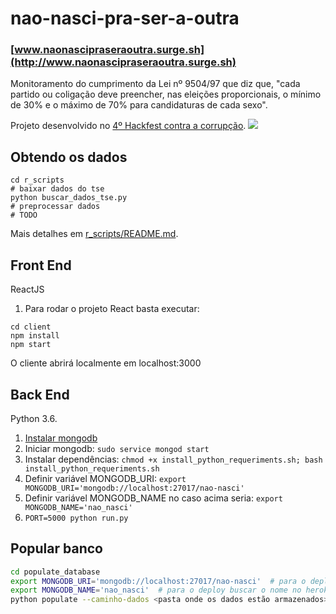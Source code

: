 # nao-nasci-pra-ser-a-outra

### [www.naonascipraseraoutra.surge.sh](http://www.naonascipraseraoutra.surge.sh)

Monitoramento do cumprimento da Lei nº 9504/97 que diz que, "cada partido ou coligação deve preencher, nas eleições proporcionais, o mínimo de 30% e o máximo de 70% para candidaturas de cada sexo".

Projeto desenvolvido no [4º Hackfest contra a corrupção](http://hackfest.com.br/).
![](http://www.jornaldaparaiba.com.br/app/uploads/2018/07/24-07-2018-hacfest.jpeg)

## Obtendo os dados

```
cd r_scripts
# baixar dados do tse
python buscar_dados_tse.py
# preprocessar dados
# TODO
```

Mais detalhes em [r_scripts/README.md](r_scripts/README.md).

## Front End

ReactJS

1. Para rodar o projeto React basta executar:

```
cd client
npm install
npm start
```

O cliente abrirá localmente em localhost:3000

## Back End

Python 3.6.

1. [Instalar mongodb](http://www.bogotobogo.com/python/MongoDB_PyMongo/python_MongoDB_pyMongo_tutorial_installing.php)
2. Iniciar mongodb: `sudo service mongod start`
3. Instalar dependências: `chmod +x install_python_requeriments.sh; bash install_python_requeriments.sh`
4. Definir variável MONGODB_URI: `export MONGODB_URI='mongodb://localhost:27017/nao-nasci'`
5. Definir variável MONGODB_NAME no caso acima seria: `export MONGODB_NAME='nao_nasci'`
5. `PORT=5000 python run.py`


## Popular banco

```bash
cd populate_database
export MONGODB_URI='mongodb://localhost:27017/nao-nasci'  # para o deploy buscar URI no heroku
export MONGODB_NAME='nao_nasci'  # para o deploy buscar o nome no heroku
python populate --caminho-dados <pasta onde os dados estão armazenados>
```
